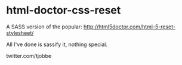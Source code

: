 html-doctor-css-reset
=====================

A SASS version of the popular: http://html5doctor.com/html-5-reset-stylesheet/

All I've done is sassify it, nothing special.

twitter.com/tjobbe
